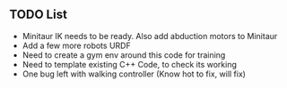 ## TODO List
- Minitaur IK needs to be ready. Also add abduction motors to Minitaur
- Add a few more robots URDF
- Need to create a gym env around this code for training
- Need to template existing C++ Code, to check its working
- One bug left with walking controller (Know hot to fix, will fix)




